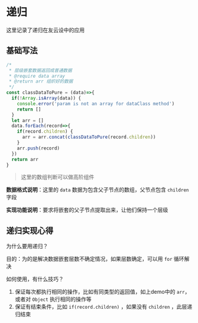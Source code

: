 # 递归

这里记录了递归在友云设中的应用

## 基础写法

```javascript
/*
 * 层级嵌套数据返回成普通数据
 * @require data array
 * @return arr 组织好的数据
 */
const classDataToPure = (data)=>{
  if(!Array.isArray(data)) {
    console.error('param is not an array for dataClass method')
    return []
  }
  let arr = []
  data.forEach(record=>{
    if(record.children) {
      arr = arr.concat(classDataToPure(record.children))
    }
    arr.push(record)
  })
  return arr
}
```

> 这里的数组判断可以做高阶组件

**数据格式说明**：这里的 `data` 数据为包含父子节点的数组，父节点包含 `children` 字段

**实现功能说明**：要求将嵌套的父子节点提取出来，让他们保持一个层级

## 递归实现心得

为什么要用递归？

目的：为的是解决数据嵌套层数不确定情况，如果层数确定，可以用 `for` 循环解决

如何使用，有什么技巧？

1. 保证每次都执行相同的操作，比如有同类型的返回值，如上demo中的 `arr`，或者对 `Object` 执行相同的操作等
2. 保证有结束条件，比如 `if(record.children)` ，如果没有 `children` ，此层递归结束

